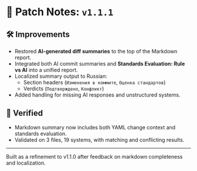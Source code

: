 # 🔖 Patch Notes: `v1.1.1`

## 🛠 Improvements
- Restored **AI-generated diff summaries** to the top of the Markdown report.
- Integrated both AI commit summaries and **Standards Evaluation: Rule vs AI** into a unified report.
- Localized summary output to Russian:
  - Section headers (`Изменения в коммите`, `Оценка стандартов`)
  - Verdicts (`Подтверждено`, `Конфликт`)
- Added handling for missing AI responses and unstructured systems.

## 🧪 Verified
- Markdown summary now includes both YAML change context and standards evaluation.
- Validated on 3 files, 19 systems, with matching and conflicting results.

---

Built as a refinement to v1.1.0 after feedback on markdown completeness and localization.